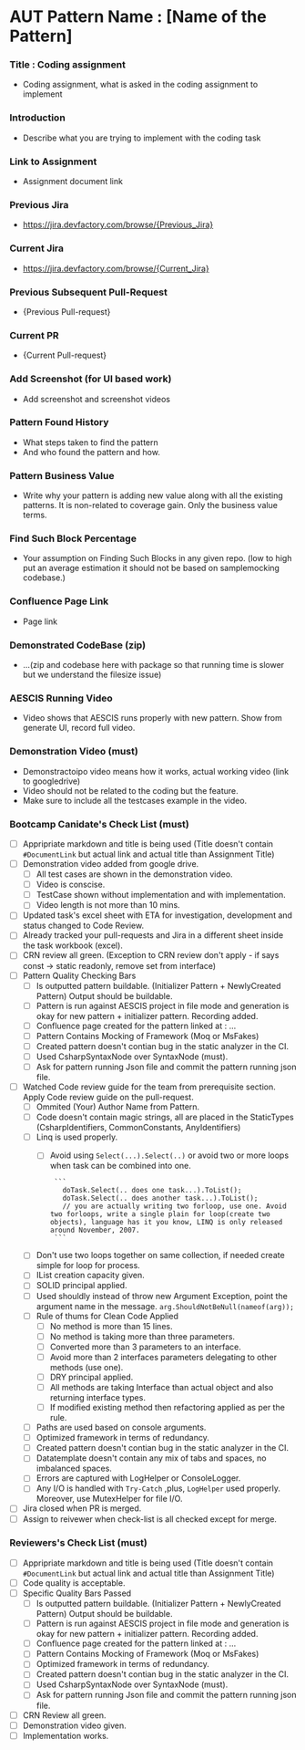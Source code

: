 # AUT Pattern Name : [Name of the Pattern]

### Title : Coding assignment
- Coding assignment, what is asked in the coding assignment to implement

### Introduction
- Describe what you are trying to implement with the coding task

### Link to Assignment
- Assignment document link

### Previous Jira
- https://jira.devfactory.com/browse/{Previous_Jira}

### Current Jira
- https://jira.devfactory.com/browse/{Current_Jira}

### Previous Subsequent Pull-Request
- {Previous Pull-request}

### Current PR
- {Current Pull-request}

### Add Screenshot (for UI based work)
- Add screenshot and screenshot videos

### Pattern Found History
- What steps taken to find the pattern
- And who found the pattern and how.

### Pattern Business Value
- Write why your pattern is adding new value along with all the existing patterns. It is non-related to coverage gain. Only the business value terms.

### Find Such Block Percentage
- Your assumption on Finding Such Blocks in any given repo. (low to high put an average estimation it should not be based on samplemocking codebase.)

### Confluence Page Link
- Page link

### Demonstrated CodeBase (zip)
- ...(zip and codebase here with package so that running time is slower but we understand the filesize issue)

### AESCIS Running Video
- Video shows that AESCIS runs properly with new pattern. Show from generate UI, record full video.

### Demonstration Video (must)
- Demonstractoipo video means how it works, actual working video (link to googledrive)
- Video should not be related to the coding but the feature.
- Make sure to include all the testcases example in the video.

### Bootcamp Canidate's Check List (must)
- [ ] Appripriate markdown and title is being used (Title doesn't contain `#DocumentLink` but actual link and actual title than Assignment Title)
- [ ] Demonstration video added from google drive.
   - [ ] All test cases are shown in the demonstration video.
   - [ ] Video is conscise.
   - [ ] TestCase shown without implementation and with implementation.
   - [ ] Video length is not more than 10 mins.
- [ ] Updated task's excel sheet with ETA for investigation, development and status changed to Code Review.
- [ ] Already tracked your pull-requests and Jira in a different sheet inside the task workbook (excel).
- [ ] CRN review all green. (Exception to CRN review don't apply - if says const -> static readonly, remove set from interface)
- [ ] Pattern Quality Checking Bars
   - [ ] Is outputted pattern buildable. (Initializer Pattern + NewlyCreated Pattern) Output should be buildable.
   - [ ] Pattern is run against AESCIS project in file mode and generation is okay for new pattern + initializer pattern. Recording added.
  - [ ] Confluence page created for the pattern linked at : ...
  - [ ] Pattern Contains Mocking of Framework (Moq or MsFakes)
  - [ ] Created pattern doesn't contian bug in the static analyzer in the CI.
  - [ ] Used CsharpSyntaxNode over SyntaxNode (must).
  - [ ] Ask for pattern running Json file and commit the pattern running json file.
- [ ] Watched Code review guide for the team from prerequisite section. Apply Code review guide on the pull-request.
   - [ ] Ommited (Your) Author Name from Pattern.
   - [ ] Code doesn't contain magic strings, all are placed in the StaticTypes (CsharpIdentifiers, CommonConstants, AnyIdentifiers)
   - [ ] Linq is used properly.
     - [ ] Avoid using `Select(...).Select(..)` or avoid two or more loops when task can be combined into one.
            
            ```
              doTask.Select(.. does one task...).ToList();
              doTask.Select(.. does another task...).ToList();
              // you are actually writing two forloop, use one. Avoid two forloops, write a single plain for loop(create two objects), language has it you know, LINQ is only released around November, 2007.
            ```
   - [ ] Don't use two loops together on same collection, if needed create simple for loop for process.
   - [ ] IList creation capacity given.
   - [ ] SOLID principal applied.
   - [ ] Used shouldly instead of throw new Argument Exception, point the argument name in the message. `arg.ShouldNotBeNull(nameof(arg));`
   - [ ] Rule of thums for Clean Code Applied
     - [ ] No method is more than 15 lines.
     - [ ] No method is taking more than three parameters.
     - [ ] Converted more than 3 parameters to an interface.
     - [ ] Avoid more than 2 interfaces parameters delegating to other methods (use one). 
     - [ ] DRY principal applied.
     - [ ] All methods are taking Interface than actual object and also returning interface types.
     - [ ] If modified existing method then refactoring applied as per the rule.
   - [ ] Paths are used based on console arguments.
   - [ ] Optimized framework in terms of redundancy.
   - [ ] Created pattern doesn't contian bug in the static analyzer in the CI.
   - [ ] Datatemplate doesn't contain any mix of tabs and spaces, no imbalanced spaces.
   - [ ] Errors are captured with LogHelper or ConsoleLogger.
   - [ ] Any I/O is handled with `Try-Catch` ,plus, `LogHelper` used properly. Moreover, use MutexHelper for file I/O.
- [ ] Jira closed when PR is merged.
- [ ] Assign to reivewer when check-list is all checked except for merge.

### Reviewers's Check List (must)
- [ ] Appripriate markdown and title is being used (Title doesn't contain `#DocumentLink` but actual link and actual title than Assignment Title)
- [ ] Code quality is acceptable.
- [ ] Specific Quality Bars Passed
   - [ ] Is outputted pattern buildable. (Initializer Pattern + NewlyCreated Pattern) Output should be buildable.
   - [ ] Pattern is run against AESCIS project in file mode and generation is okay for new pattern + initializer pattern. Recording added.
   - [ ] Confluence page created for the pattern linked at : ...
   - [ ] Pattern Contains Mocking of Framework (Moq or MsFakes)
   - [ ] Optimized framework in terms of redundancy.
   - [ ] Created pattern doesn't contian bug in the static analyzer in the CI.
   - [ ] Used CsharpSyntaxNode over SyntaxNode (must).
   - [ ] Ask for pattern running Json file and commit the pattern running json file.
- [ ] CRN Review all green.
- [ ] Demonstration video given.
- [ ] Implementation works.
